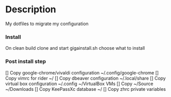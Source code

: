 # Description
My dotfiles to migrate my configuration 

### Install
  On clean build clone and start gigainstall.sh choose what to install 

### Post install step 
  [] Copy google-chrome/vivaldi configuration ~/.config/google-chrome
  [] Copy vimrc for rider ~/
  [] Copy dbeaver configuration ~/.local/share
  [] Copy virtual box configuration ~/.config ~/VirtualBox VMs
  [] Copy ~/Source ~/Downloads
  [] Copy KeePassXc database ~/
  [] Copy zhrc private variables
